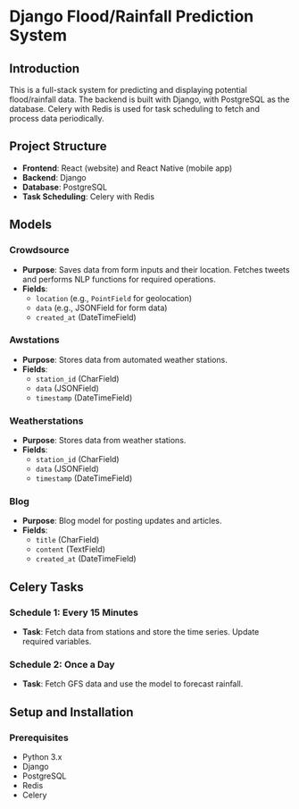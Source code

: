 # Django Flood/Rainfall Prediction System

## Introduction

This is a full-stack system for predicting and displaying potential flood/rainfall data. The backend is built with Django, with PostgreSQL as the database. Celery with Redis is used for task scheduling to fetch and process data periodically.

## Project Structure

- **Frontend**: React (website) and React Native (mobile app)
- **Backend**: Django
- **Database**: PostgreSQL
- **Task Scheduling**: Celery with Redis

## Models

### Crowdsource
- **Purpose**: Saves data from form inputs and their location. Fetches tweets and performs NLP functions for required operations.
- **Fields**:
  - `location` (e.g., `PointField` for geolocation)
  - `data` (e.g., JSONField for form data)
  - `created_at` (DateTimeField)

### Awstations
- **Purpose**: Stores data from automated weather stations.
- **Fields**:
  - `station_id` (CharField)
  - `data` (JSONField)
  - `timestamp` (DateTimeField)

### Weatherstations
- **Purpose**: Stores data from weather stations.
- **Fields**:
  - `station_id` (CharField)
  - `data` (JSONField)
  - `timestamp` (DateTimeField)

### Blog
- **Purpose**: Blog model for posting updates and articles.
- **Fields**:
  - `title` (CharField)
  - `content` (TextField)
  - `created_at` (DateTimeField)

## Celery Tasks

### Schedule 1: Every 15 Minutes
- **Task**: Fetch data from stations and store the time series. Update required variables.

### Schedule 2: Once a Day
- **Task**: Fetch GFS data and use the model to forecast rainfall.

## Setup and Installation

### Prerequisites
- Python 3.x
- Django
- PostgreSQL
- Redis
- Celery
